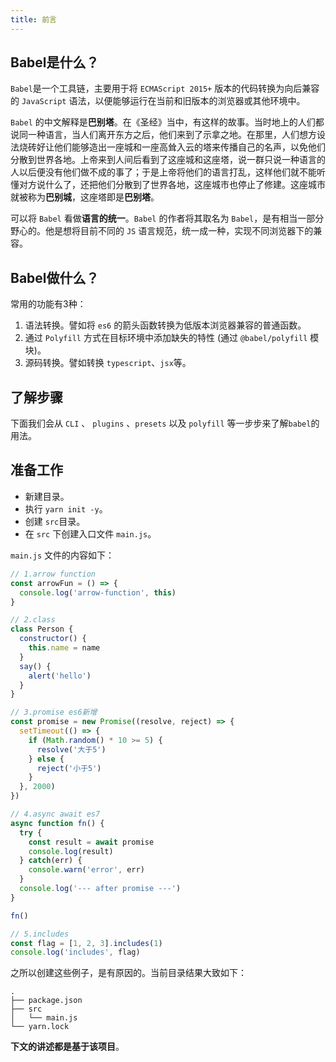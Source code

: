 ```yaml
---
title: 前言
---
```


## Babel是什么？

`Babel`是一个工具链，主要用于将 `ECMAScript 2015+` 版本的代码转换为向后兼容的 `JavaScript` 语法，以便能够运行在当前和旧版本的浏览器或其他环境中。

`Babel` 的中文解释是**巴别塔**。在《圣经》当中，有这样的故事。当时地上的人们都说同一种语言，当人们离开东方之后，他们来到了示拿之地。在那里，人们想方设法烧砖好让他们能够造出一座城和一座高耸入云的塔来传播自己的名声，以免他们分散到世界各地。上帝来到人间后看到了这座城和这座塔，说一群只说一种语言的人以后便没有他们做不成的事了；于是上帝将他们的语言打乱，这样他们就不能听懂对方说什么了，还把他们分散到了世界各地，这座城市也停止了修建。这座城市就被称为**巴别城**，这座塔即是**巴别塔**。

可以将 `Babel` 看做**语言的统一**。`Babel` 的作者将其取名为 `Babel`，是有相当一部分野心的。他是想将目前不同的 `JS` 语言规范，统一成一种，实现不同浏览器下的兼容。


## Babel做什么？

常用的功能有3种：

1. 语法转换。譬如将 `es6` 的箭头函数转换为低版本浏览器兼容的普通函数。
2. 通过 `Polyfill` 方式在目标环境中添加缺失的特性 (通过 `@babel/polyfill` 模块)。
3. 源码转换。譬如转换 `typescript`、`jsx`等。


## 了解步骤

下面我们会从 `CLI` 、 `plugins` 、`presets` 以及 `polyfill` 等一步步来了解`babel`的用法。

## 准备工作

- 新建目录。
- 执行 `yarn init -y`。
- 创建 `src`目录。
- 在 `src` 下创建入口文件 `main.js`。

`main.js` 文件的内容如下：

```js
// 1.arrow function
const arrowFun = () => {
  console.log('arrow-function', this)
}

// 2.class
class Person {
  constructor() {
    this.name = name
  }
  say() {
    alert('hello')
  }
}

// 3.promise es6新增
const promise = new Promise((resolve, reject) => {
  setTimeout(() => {
    if (Math.random() * 10 >= 5) {
      resolve('大于5')
    } else {
      reject('小于5')
    }
  }, 2000)
})

// 4.async await es7
async function fn() {
  try {
    const result = await promise
    console.log(result)
  } catch(err) {
    console.warn('error', err)
  }
  console.log('--- after promise ---')
}

fn()

// 5.includes
const flag = [1, 2, 3].includes(1)
console.log('includes', flag)
```

之所以创建这些例子，是有原因的。当前目录结果大致如下：

```tree
.
├── package.json
├── src
│   └── main.js
└── yarn.lock

```

**下文的讲述都是基于该项目**。

